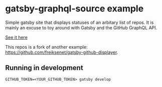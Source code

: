 # gatsby-graphql-source example

Simple gatsby site that displays statuses of an arbitary list of repos. It is mainly an excuse to toy around with Gatsby and the GitHub GraphQL API.

[See it here](https://stevector-gatsby-github-displayer.netlify.com/)

This repos is a fork of another example: https://github.com/freiksenet/gatsby-github-displayer. 

## Running in development

`GITHUB_TOKEN=<YOUR_GITHUB_TOKEN> gatsby develop`
